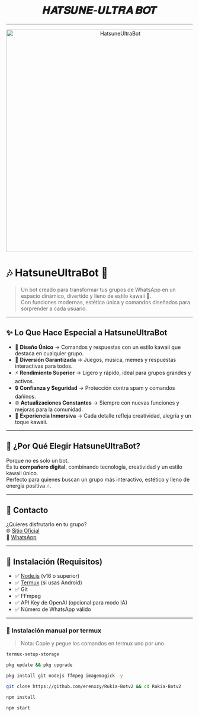 <h1 align="center">𝑯𝑨𝑻𝑺𝑼𝑵𝑬-𝑼𝑳𝑻𝑹𝑨 𝑩𝑶𝑻</h1>

---

<p align="center">
  <img src="https://cdn.russellxz.click/d6544fc9.jpeg" alt="HatsuneUltraBot" width="600" />
</p>

# 🎶 HatsuneUltraBot 💙

> Un bot creado para transformar tus grupos de WhatsApp en un espacio dinámico, divertido y lleno de estilo kawaii 🌸.  
> Con funciones modernas, estética única y comandos diseñados para sorprender a cada usuario.  

---

## ✨ Lo Que Hace Especial a HatsuneUltraBot

- 🌸 **Diseño Único** → Comandos y respuestas con un estilo kawaii que destaca en cualquier grupo.  
- 🎤 **Diversión Garantizada** → Juegos, música, memes y respuestas interactivas para todos.  
- ⚡ **Rendimiento Superior** → Ligero y rápido, ideal para grupos grandes y activos.  
- 🔒 **Confianza y Seguridad** → Protección contra spam y comandos dañinos.  
- 🌐 **Actualizaciones Constantes** → Siempre con nuevas funciones y mejoras para la comunidad.  
- 💙 **Experiencia Inmersiva** → Cada detalle refleja creatividad, alegría y un toque kawaii.  

---

## 🚀 ¿Por Qué Elegir HatsuneUltraBot?

Porque no es solo un bot.  
Es tu **compañero digital**, combinando tecnología, creatividad y un estilo kawaii único.  
Perfecto para quienes buscan un grupo más interactivo, estético y lleno de energía positiva 🎶.  

---

## 📱 Contacto

¿Quieres disfrutarlo en tu grupo?  
🌐 [Sitio Oficial](https://erenxsit.vercel.app)  
📩 [WhatsApp](https://wa.me/18493907272)

---

## 🔄 Instalación (Requisitos)

- ✅ [Node.js](https://nodejs.org/) (v16 o superior)
- ✅ [Termux](https://f-droid.org/packages/com.termux/) (si usas Android)
- ✅ Git
- ✅ FFmpeg
- ✅ API Key de OpenAI (opcional para modo IA)
- ✅ Número de WhatsApp válido

---

### **📌 Instalación manual por termux**
> Nota: Copie y pegue los comandos en termux uno por uno.

```bash
termux-setup-storage
```

```bash
pkg update && pkg upgrade
```

```bash
pkg install git nodejs ffmpeg imagemagick -y
```

```bash
git clone https://github.com/erenxzy/Rukia-Botv2 && cd Rukia-Botv2
```

```bash
npm install
```

```bash
npm start
```
